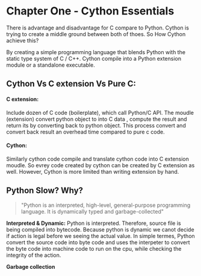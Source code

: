 # Chapter One - Cython Essentials

There is advantage and disadvantage for C compare to Python. Cython is trying to create a middle ground between both of thoes. 
So How Cython achieve this? 


By creating a simple programming language that blends Python with the static type system
of C / C++. Cython compile into a Python extension module or a standalone executable.


## Cython Vs C extension Vs Pure C:

#### C extension: 
Include dozen of C code (boilerplate), which call Python/C API. The moudle (extension) convert python object to into C data , compute the result and return its by converting back to python object. This process convert and convert back result an overhead time compared to pure c code.

#### Cython:
Similarly cython code compile and translate cython code into C extension moudle. So evrey code created by cython can be created by C extension as well. 
However, Cython is more limited than writing extension by hand.



## Python Slow? Why?


> "Python is an interpreted, high-level, general-purpose programming language. It is dynamically typed and garbage-collected"

**Interpreted & Dynamic:**
Python is interpreted. Therefore, source file is being compiled into bytecode. Because python is dynamic we canot decide if action is legal before we seeing the actual value. In simple termes, Python convert the source code into byte code and uses the interpeter to convert the byte code into machine code to run on the cpu, while checking the integrity of the action.

**Garbage collection**
